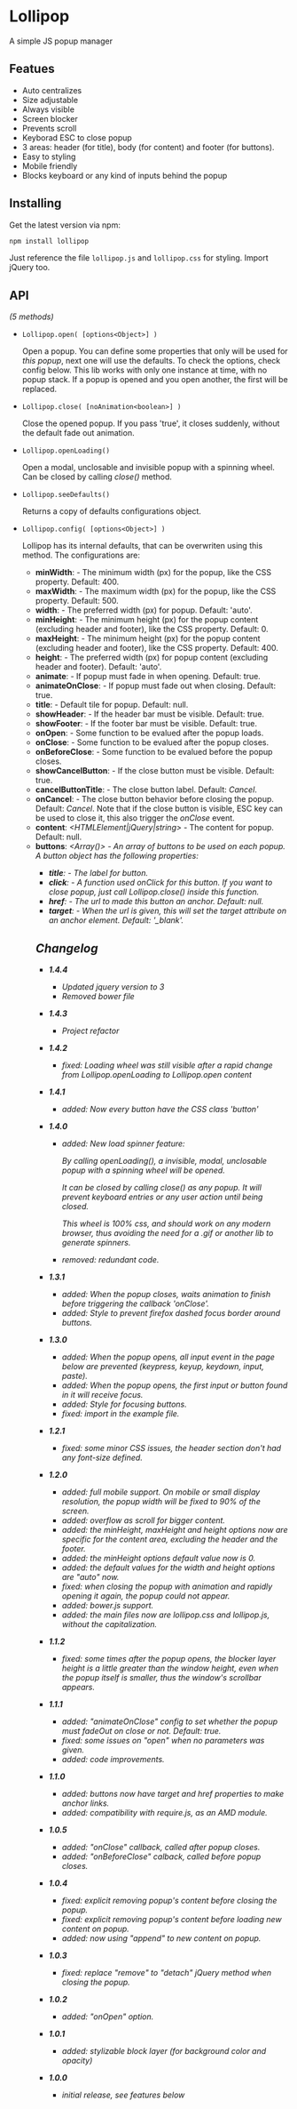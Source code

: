 Lollipop
========

A simple JS popup manager

## Featues

- Auto centralizes
- Size adjustable
- Always visible
- Screen blocker
- Prevents scroll
- Keyborad ESC to close popup
- 3 areas: header (for title), body (for content) and footer (for buttons).
- Easy to styling
- Mobile friendly
- Blocks keyboard or any kind of inputs behind the popup

## Installing

Get the latest version via npm:

```bash
npm install lollipop
```
Just reference the file `lollipop.js` and `lollipop.css` for styling.
Import jQuery too.


## API
*(5 methods)*

- `Lollipop.open( [options<Object>] )`

  Open a popup. You can define some properties that only will be used for *this popup*, next one will use the defaults. To check the options, check config below.
  This lib works with only one instance at time, with no popup stack. If a popup is opened and you open another, the first will be replaced.

- `Lollipop.close( [noAnimation<boolean>] )`

  Close the opened popup. If you pass 'true', it closes suddenly, without the default fade out animation.

- `Lollipop.openLoading()`

  Open a modal, unclosable and invisible popup with a spinning wheel. Can be closed by calling *close()* method.

- `Lollipop.seeDefaults()`

  Returns a copy of defaults configurations object.

- `Lollipop.config( [options<Object>] )`

  Lollipop has its internal defaults, that can be overwriten using this method. The configurations are:

  - **minWidth**: *<Number>* - The minimum width (px) for the popup, like the CSS property. Default: 400.
  - **maxWidth**: *<Number>* - The maximum width (px) for the popup, like the CSS property. Default: 500.
  - **width**: *<Number>* - The preferred width (px) for popup. Default: 'auto'.
  - **minHeight**: *<Number>* - The minimum height (px) for the popup content (excluding header and footer), like the CSS property. Default: 0.
  - **maxHeight**: *<Number>* - The minimum height (px) for the popup content (excluding header and footer), like the CSS property. Default: 400.
  - **height**: *<number>* - The preferred width (px) for popup content (excluding header and footer). Default: 'auto'.
  - **animate**: *<boolean>* - If popup must fade in when opening. Default: true.
  - **animateOnClose**: *<boolean>* - If popup must fade out when closing. Default: true.
  - **title**: *<string>* - Default tile for popup. Default: null.
  - **showHeader**: *<boolean>* - If the header bar must be visible. Default: true.
  - **showFooter**: *<boolean>* - If the footer bar must be visible. Default: true.
  - **onOpen**: *<function>* - Some function to be evalued after the popup loads.
  - **onClose**: *<function>* - Some function to be evalued after the popup closes.
  - **onBeforeClose**: *<function>* - Some function to be evalued before the popup closes.
  - **showCancelButton**: *<boolean>* - If the close button must be visible. Default: true.
  - **cancelButtonTitle**: *<boolean>* - The close button label. Default: *Cancel*.
  - **onCancel**: *<function>* - The close button behavior before closing the popup. Default: *Cancel*. Note that if the close button is visible, ESC key can be used to close it, this also trigger the *onClose* event.
  - **content**: *<HTMLElement|jQuery|string>* - The content for popup. Default: null.
  - **buttons**: *<Array(<object>)>* - An array of buttons to be used on each popup. A button object has the following properties:
      - **title**: *<string>* - The label for button.
      - **click**: *<function>* - A function used *onClick* for this button. If you want to close popup, just call *Lollipop.close()* inside this function.
      - **href**: *<string>* - The url to made this button an anchor. Default: null.
      - **target**: *<string>* - When the *url* is given, this will set the *target* attribute on an anchor element. Default: '_blank'.

## Changelog

- **1.4.4**
  - Updated jquery version to 3
  - Removed bower file

- **1.4.3**
  - Project refactor

- **1.4.2**
  - fixed: Loading wheel was still visible after a rapid change from Lollipop.openLoading to Lollipop.open content


- **1.4.1**
  - added: Now every button have the CSS class 'button'


- **1.4.0**
  - added: New load spinner feature:

      By calling *openLoading()*, a invisible, modal, unclosable popup with a spinning wheel will be opened.

      It can be closed by calling *close()* as any popup. It will prevent keyboard entries or any user action until being closed.

      This wheel is 100% css, and should work on any modern browser, thus avoiding the need for a .gif or another lib to generate spinners.

  - removed: redundant code.


- **1.3.1**
  - added: When the popup closes, waits animation to finish before triggering the callback 'onClose'.
  - added: Style to prevent firefox dashed focus border around buttons.


- **1.3.0**
  - added: When the popup opens, all input event in the page below are prevented (keypress, keyup, keydown, input, paste).
  - added: When the popup opens, the first input or button found in it will receive focus.
  - added: Style for focusing buttons.
  - fixed: import in the example file.


- **1.2.1**
  - fixed: some minor CSS issues, the header section don't had any font-size defined.


- **1.2.0**
  - added: full mobile support. On mobile or small display resolution, the popup width will be fixed to 90% of the screen.
  - added: overflow as scroll for bigger content.
  - added: the *minHeight*, *maxHeight* and *height* options now are specific for the content area, excluding the header and the footer.
  - added: the *minHeight* options default value now is 0.
  - added: the default values for the *width* and *height* options are "auto" now.
  - fixed: when closing the popup with animation and rapidly opening it again, the popup could not appear.
  - added: bower.js support.
  - added: the main files now are lollipop.css and lollipop.js, without the capitalization.

- **1.1.2**
  - fixed: some times after the popup opens, the blocker layer height is a little greater than the window height, even when the popup itself is smaller, thus the window's scrollbar appears.


- **1.1.1**
  - added: "animateOnClose" config to set whether the popup must fadeOut on close or not. Default: true.
  - fixed: some issues on "open" when no parameters was given.
  - added: code improvements.


- **1.1.0**
  - added: buttons now have target and href properties to make anchor links.
  - added: compatibility with require.js, as an AMD module.


- **1.0.5**
  - added: "onClose" callback, called after popup closes.
  - added: "onBeforeClose" calback, called before popup closes.


- **1.0.4**
  - fixed: explicit removing popup's content before closing the popup.
  - fixed: explicit removing popup's content before loading new content on popup.
  - added: now using "append" to new content on popup.


- **1.0.3**
  - fixed: replace "remove" to "detach" jQuery method when closing the popup.


- **1.0.2**
  - added: "onOpen" option.


- **1.0.1**
  - added: stylizable block layer (for background color and opacity)


- **1.0.0**
  - initial release, see features below
